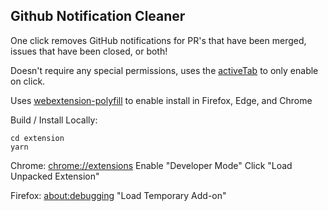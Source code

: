 ## Github Notification Cleaner

One click removes GitHub notifications for PR's that have been merged, issues that have been closed, or both!

Doesn't require any special permissions, uses the [activeTab](https://developer.chrome.com/extensions/activeTab) to only enable on click.

Uses [webextension-polyfill](https://github.com/mozilla/webextension-polyfill) to enable install in Firefox, Edge, and Chrome

Build / Install Locally:

```
cd extension
yarn
```

Chrome:
[chrome://extensions](chrome://extensions)
Enable "Developer Mode"
Click "Load Unpacked Extension"

Firefox:
[about:debugging](about:debugging)
"Load Temporary Add-on"
